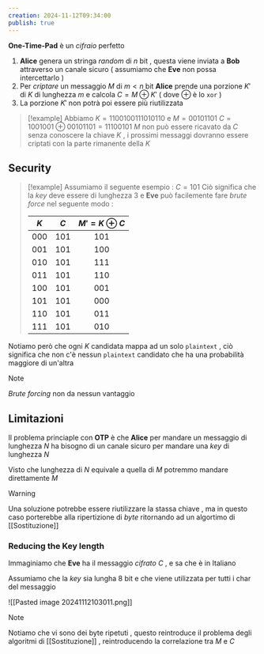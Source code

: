 ```yaml
---
creation: 2024-11-12T09:34:00
publish: true
---
```

**One-Time-Pad** è un *cifraio* perfetto 
1. **Alice** genera un stringa *random* di $n$ bit , questa viene inviata a **Bob** attraverso un canale sicuro ( assumiamo che **Eve** non possa intercettarlo )
2. Per *criptare* un messaggio $M$ di $m<n$ bit **Alice** prende una porzione $K'$ di $K$ di lunghezza $m$ e calcola $C = M \oplus K'$ ( dove $\oplus$ è lo `xor` )
3. La porzione $K'$ non potrà poi essere più riutilizzata

>[!example] 
>Abbiamo $K=1100100111010110$ e $M=00101101$
>$C=1001001 \oplus 00101101 = 11100101$
>$M$ non può essere ricavato da $C$ senza conoscere la chiave $K$ , i prossimi messaggi dovranno essere criptati con la parte rimanente della $K$
## Security

>[!example] 
>Assumiamo il seguente esempio : 
>$C=101$
>Ciò significa che la *key* deve essere di lunghezza $3$ e **Eve** può facilemente fare *brute force* nel seguente modo : 
>
>| $K$ | $C$ | $M' = K \oplus C$ |
>| :-: | :-: | :---------------: |
>| 000 | 101 |        101        |
>| 001 | 101 |        100        |
>| 010 | 101 |        111        |
>| 011 | 101 |        110        |
>| 100 | 101 |        001        |
>| 101 | 101 |        000        |
>| 110 | 101 |        011        |
>| 111 | 101 |        010        |
>

Notiamo però che ogni $K$ candidata mappa ad un solo `plaintext`  , ciò significa che non c'è nessun `plaintext` candidato che ha una probabilità maggiore di un'altra

>[!note] 
>*Brute forcing* non da nessun vantaggio

## Limitazioni

Il problema princiaple con **OTP** è che **Alice** per mandare un messaggio di lunghezza $N$ ha bisogno di un canale sicuro per mandare una *key* di lunghezza $N$ 

Visto che lunghezza di $N$ equivale a quella di $M$ potremmo mandare direttamente $M$

>[!warning] 
Una soluzione potrebbe essere riutilizzare la stassa chiave , ma in questo caso porterebbe alla ripertizione di *byte* ritornando ad un algortimo di [[Sostituzione]]

### Reducing the Key length

Immaginiamo che **Eve** ha il messaggio *cifrato* $C$ , e sa che è in Italiano 

Assumiamo che la *key* sia lungha $8$ bit e che viene utilizzata per tutti i char del messaggio 

![[Pasted image 20241112103011.png]]

>[!note] 
>
>Notiamo che vi sono dei byte ripetuti , questo reintroduce il problema degli algoritmi di [[Sostituzione]] , reintroducendo la correlazione tra $M$ e $C$ 
